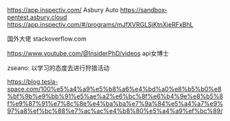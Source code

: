 https://app.inspectiv.com/
Asbury Auto
https://sandbox-pentest.asbury.cloud
https://app.inspectiv.com/#/programs/mJfXVRGLSjKtnXjeRFxBhL

国外大佬
stackoverflow.com

https://www.youtube.com/@InsiderPhD/videos
api女博士

zseano: 以学习的态度去进行狩猎活动

https://blog.tesla-space.com/100%e5%a4%a9%e5%b8%a6%e4%bd%a0%e8%b5%b0%e8%bf%9b%e9%bb%91%e5%ae%a2%e6%bc%8f%e6%b4%9e%e8%b5%8f%e9%87%91%e7%8c%8e%e4%ba%ba%e7%9a%84%e5%a4%a7%e9%97%a8%ef%bc%88%e7%ac%ac%e4%b8%80%e5%a4%a9%ef%bc%89/